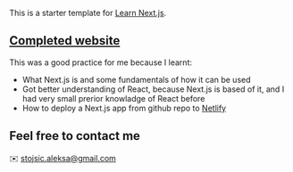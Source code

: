 This is a starter template for [Learn Next.js](https://nextjs.org/learn).

## [Completed website](https://jovial-blackwell-59abd5.netlify.app)

This was a good practice for me because I learnt:

- What Next.js is and some fundamentals of how it can be used
- Got better understanding of React, because Next.js is based of it, and I had very small prerior knowladge of React before
- How to deploy a Next.js app from github repo to [Netlify](https://jovial-blackwell-59abd5.netlify.app)

## Feel free to contact me

✉️ stojsic.aleksa@gmail.com
